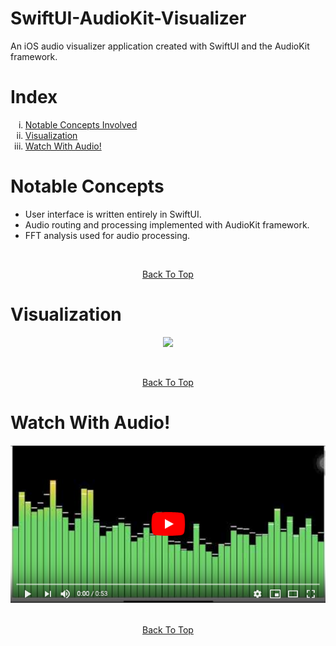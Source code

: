 <h1 id="top"> SwiftUI-AudioKit-Visualizer </h1>

An iOS audio visualizer application created with SwiftUI and the AudioKit framework.

<h1 id="index"> Index </h1>
 <ol type="i">
   <li><a href="#notable_concepts">Notable Concepts Involved</a></li>
   <li><a href="#visualization">Visualization</a></li>
   <li><a href="#video">Watch With Audio!</a></li>
 </ol> 
 
 <h1 id="notable_concepts"> Notable Concepts </h1>
<p>
 <ul>
  <li>User interface is written entirely in SwiftUI.</li>
  <li>Audio routing and processing implemented with AudioKit framework.</li>
  <li>FFT analysis used for audio processing.</li>
 </ul>
 <br>
<p align="center">
 <a href="#top">Back To Top</a>
</p>
 

<h1 id="visualization"> Visualization </h1>
<p align="center">
  <kbd>
    <img src="Images/Visualizer.gif" width="600">
  </kbd>
</p>
<br>
<p align="center">
 <a href="#top">Back To Top</a>
</p>

<h1 id="video"> Watch With Audio! </h1>
<div align="center">
  <a href="https://www.youtube.com/watch?v=rzEkg2ria1I"><img src="Images/VisualizerThumbnail2.png" alt="Audio Visualizer Video Link"></a>
</div>
<br>
<p align="center">
 <a href="#top">Back To Top</a>
</p>
